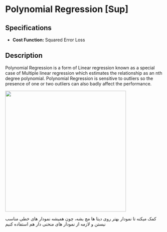 # Polynomial Regression [Sup]

## Specifications

- **Cost Function:** Squared Error Loss

## Description

Polynomial Regression is a form of Linear regression known as a special case of Multiple linear regression which estimates the relationship as an nth degree polynomial. Polynomial Regression is sensitive to outliers so the presence of one or two outliers can also badly affect the performance.

<img src="image1.png" style="width:4.00966in" />

<span dir="rtl">کمک میکنه تا نمودار بهتر روی دیتا ها مچ بشه، چون همیشه نمودار های خطی مناسب نیستن و لازمه از نمودار های منحنی دار هم استفاده کنیم</span>
